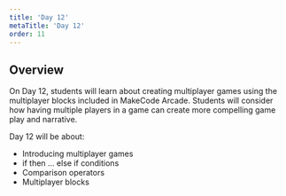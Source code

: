 ```yaml
---
title: 'Day 12'
metaTitle: 'Day 12'
order: 11
---
```


## Overview

On Day 12, students will learn about creating multiplayer games using the multiplayer blocks included in MakeCode Arcade. Students will consider how having multiple players in a game can create more compelling game play and narrative.

Day 12 will be about: 

* Introducing multiplayer games
* if then ... else if conditions
* Comparison operators
* Multiplayer blocks